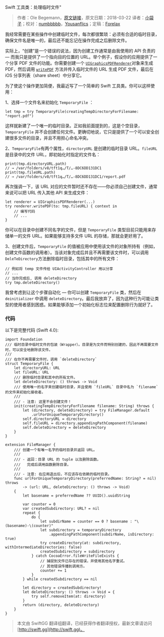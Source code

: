 Swift 工具类：处理临时文件"

> 作者：Ole Begemann，[原文链接](https://oleb.net/blog/2018/03/temp-file-helper/)，原文日期：2018-03-22
> 译者：[小袋子](http://daizi.me)；校对：[numbbbbb](http://numbbbbb.com/)，[Yousanflics](http://blog.yousanflics.com.cn)；定稿：[Forelax](http://forelax.space)
  








我经常需要在某些操作中创建临时文件，每次都很繁琐：必须有合适的临时目录，确保文件名是唯一的，最后还不能忘记在操作完成之后删除文件。

实际上，“创建”是一个错误的说法，因为创建工作通常是由我使用的 API 负责的 — 而我只是提供了一个指向目的位置的 URL。举个例子，假设你的应用提供了一个分享 PDF 文件的功能。你需要创建一个 [`UIGraphicsPDFRenderer`](https://developer.apple.com/documentation/uikit/uigraphicspdfrenderer)对象来生成 PDF，然后调用 [`writePDF`](https://developer.apple.com/documentation/uikit/uigraphicspdfrenderer/1649119-writepdf) 方法并传入临时文件的 URL 生成 PDF 文件，最后在 iOS 分享列表（share sheet）中分享它。

为了使这个操作更加简便，我最近写了一个简单的 Swift 工具类。你可以这样使用：



1、选择一个文件名来初始化 `TemporaryFile` ：
    
    let tmp = try TemporaryFile(creatingTempDirectoryForFilename: "report.pdf")
这样就新建了一个唯一的临时目录。正如我前面提到的，这是个空目录，`TemporaryFile` 并不会创建任何文件。更确切地说，它只是提供了一个可以安全创建很多文件的目录，并且不用担心命名冲突。

2、`TemporaryFile`有两个属性，`directoryURL` 是创建的临时目录 URL。`fileURL` 是目录中的文件 URL，即初始化时指定的文件名：

    
    print(tmp.directoryURL.path)
    // → /var/folders/v8/tft1q…/T/…-8DC6DD131DC1
    print(tmp.fileURL.path)
    // → /var/folders/v8/tft1q…/T/…-8DC6DD131DC1/report.pdf

再次强调一下，该 URL 对应的文件暂时还不存在——你必须自己创建文件，通常来说可以把 URL 传入其他 API 来生成文件：

    
    let renderer = UIGraphicsPDFRenderer(...)
    try renderer.writePDF(to: tmp.fileURL) { context in
        // 编写代码
        // ...
    }

你可以在目录中创建不同名字的文件，但是 `TemporaryFile` 类型目前只能用来存储单一的文件 URL。如果能够支持多文件 URL 的存储，那就会更好用了。

3、创建文件后，`TemporaryFile` 的值被应用中使用该文件的对象所持有（例如，创建文件函数的调用者）。当该对象完成后并且不再需要该文件时，可以调用`DeleTeDirectory`方法删除临时目录，包括其中的所有文件：

    
    // 例如将 temp 文件传给 UIActivityController 用以分享
    // ...
    // 当你完成后, 调用 deleteDirectory
    try tmp.deleteDirectory()

我曾考虑到让这个步骤自动化 — 你可以创建 `TemporaryFile` 类，然后在 `deinitializer` 中调用 `deleteDirectory`。最后我放弃了，因为这种行为可能让类型的使用者感到困惑。如果能够添加一个初始化标志位来配置删除行为就好了。

### 代码

以下是完整代码 (Swift 4.0):

    
    import Foundation
    /// 临时目录中临时文件的包装（Wrapper）。目录是为文件而特别创建的，因此不再需要文件时，可以安全地删除该文件。
    ///
    /// 在你不再需要文件时，调用 `deleteDirectory`
    struct TemporaryFile {
        let directoryURL: URL
        let fileURL: URL
        /// 删除临时目录和其中的所有文件。
        let deleteDirectory: () throws -> Void
    	/// 使用唯一的名字来创建临时目录，并且使用 `fileURL` 目录中名为 `filename` 的文件来初始化接收者。
        ///
        /// - 注意: 这里不会创建文件！
        init(creatingTempDirectoryForFilename filename: String) throws {
            let (directory, deleteDirectory) = try FileManager.default
                .urlForUniqueTemporaryDirectory()
            self.directoryURL = directory
            self.fileURL = directory.appendingPathComponent(filename)
            self.deleteDirectory = deleteDirectory
        }
    }
    
    extension FileManager {
    	/// 创建一个有唯一名字的临时目录并返回 URL。
        ///
        /// - 返回：目录 URL 的 tuple 以及删除函数。
        ///   完成后调用函数删除目录。
        ///
        /// - 注意: 在应用退出后，不应该存在依赖的临时目录。
        func urlForUniqueTemporaryDirectory(preferredName: String? = nil) throws
            -> (url: URL, deleteDirectory: () throws -> Void)
        {
            let basename = preferredName ?? UUID().uuidString
    
            var counter = 0
            var createdSubdirectory: URL? = nil
            repeat {
                do {
                    let subdirName = counter == 0 ? basename : "\(basename)-\(counter)"
                    let subdirectory = temporaryDirectory
                        .appendingPathComponent(subdirName, isDirectory: true)
                    try createDirectory(at: subdirectory, withIntermediateDirectories: false)
                    createdSubdirectory = subdirectory
                } catch CocoaError.fileWriteFileExists {
                    // 捕捉到文件已存在的错误，并使用其他名字重试。
                    // 其他错误传播到调用方。
                    counter += 1
                }
            } while createdSubdirectory == nil
    
            let directory = createdSubdirectory!
            let deleteDirectory: () throws -> Void = {
                try self.removeItem(at: directory)
            }
            return (directory, deleteDirectory)
        }
    }

> 本文由 SwiftGG 翻译组翻译，已经获得作者翻译授权，最新文章请访问 [http://swift.gg](http://swift.gg)。